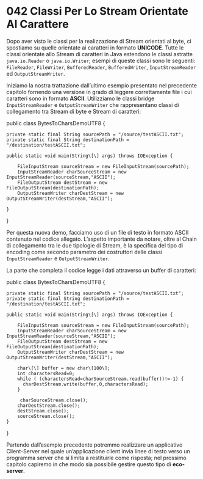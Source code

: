 # 042 Classi Per Lo Stream Orientate Al Carattere

Dopo aver visto le classi per la realizzazione di Stream orientati al byte, ci spostiamo su quelle orientate ai caratteri in formato **UNICODE**. Tutte le classi orientate allo Stream di caratteri in Java estendono le classi astratte `java.io.Reader` o `java.io.Writer`; esempi di queste classi sono le seguenti: `FileReader`, `FileWriter`, `BufferedReader`, `BufferedWriter`, `InputStreamReader` ed `OutputStreamWriter`.

Iniziamo la nostra trattazione dall’ultimo esempio presentato nel precedente capitolo fornendo una versione in grado di leggere correttamente file i cui caratteri sono in formato **ASCII**. Utilizziamo le classi bridge `InputStreamReader` e `OutputStreamWriter` che rappresentano classi di collegamento tra Stream di byte e Stream di caratteri:

public class BytesToCharsDemoUTF8 {

```text
private static final String sourcePath = "/source/testASCII.txt";
private static final String destinationPath = "/destination/testASCII.txt";

public static void main(String\[\] args) throws IOException {

    FileInputStream sourceStream = new FileInputStream(sourcePath);
    InputStreamReader charSourceStream = new InputStreamReader(sourceStream,"ASCII");
    FileOutputStream destStream = new FileOutputStream(destinationPath);
    OutputStreamWriter charDestStream = new OutputStreamWriter(destStream,"ASCII");

}
```

}

Per questa nuova demo, facciamo uso di un file di testo in formato ASCII contenuto nel codice allegato. L’aspetto importante da notare, oltre al Chain di collegamento tra le due tipologie di Stream, è la specifica del tipo di encoding come secondo parametro dei costruttori delle classi `InputStreamReader` e `OutputStreamWriter`.

La parte che completa il codice legge i dati attraverso un buffer di caratteri:

public class BytesToCharsDemoUTF8 {

```text
private static final String sourcePath = "/source/testASCII.txt";
private static final String destinationPath = "/destination/testASCII.txt";

public static void main(String\[\] args) throws IOException {

    FileInputStream sourceStream = new FileInputStream(sourcePath);
    InputStreamReader charSourceStream = new InputStreamReader(sourceStream,"ASCII");
    FileOutputStream destStream = new FileOutputStream(destinationPath);
    OutputStreamWriter charDestStream = new OutputStreamWriter(destStream,"ASCII");

    char\[\] buffer = new char\[100\];
    int charactersRead=0;
    while ( (charactersRead=charSourceStream.read(buffer))!=-1) {  
      charDestStream.write(buffer,0,charactersRead);
    }

     charSourceStream.close();
    charDestStream.close();
    destStream.close();
    sourceStream.close();
}
```

}

Partendo dall’esempio precedente potremmo realizzare un applicativo Client-Server nel quale un’applicazione client invia linee di testo verso un programma server che si limita a restituirle come risposta; nel prossimo capitolo capiremo in che modo sia possibile gestire questo tipo di **eco-server**.

